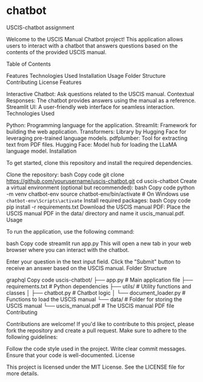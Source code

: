 # chatbot
USCIS-chatbot assignment

Welcome to the USCIS Manual Chatbot project! This application allows users to interact with a chatbot that answers questions based on the contents of the provided USCIS manual.

Table of Contents

Features
Technologies Used
Installation
Usage
Folder Structure
Contributing
License
Features

Interactive Chatbot: Ask questions related to the USCIS manual.
Contextual Responses: The chatbot provides answers using the manual as a reference.
Streamlit UI: A user-friendly web interface for seamless interaction.
Technologies Used

Python: Programming language for the application.
Streamlit: Framework for building the web application.
Transformers: Library by Hugging Face for leveraging pre-trained language models.
pdfplumber: Tool for extracting text from PDF files.
Hugging Face: Model hub for loading the LLaMA language model.
Installation

To get started, clone this repository and install the required dependencies.

Clone the repository:
bash
Copy code
git clone https://github.com/yourusername/uscis-chatbot.git
cd uscis-chatbot
Create a virtual environment (optional but recommended):
bash
Copy code
python -m venv chatbot-env
source chatbot-env/bin/activate  # On Windows use `chatbot-env\Scripts\activate`
Install required packages:
bash
Copy code
pip install -r requirements.txt
Download the USCIS manual PDF:
Place the USCIS manual PDF in the data/ directory and name it uscis_manual.pdf.
Usage

To run the application, use the following command:

bash
Copy code
streamlit run app.py
This will open a new tab in your web browser where you can interact with the chatbot.

Enter your question in the text input field.
Click the "Submit" button to receive an answer based on the USCIS manual.
Folder Structure

graphql
Copy code
uscis-chatbot/
├── app.py                # Main application file
├── requirements.txt      # Python dependencies
├── utils/                # Utility functions and classes
│   ├── chatbot.py        # Chatbot logic
│   └── document_loader.py # Functions to load the USCIS manual
└── data/                 # Folder for storing the USCIS manual
    └── uscis_manual.pdf  # The USCIS manual PDF file
Contributing

Contributions are welcome! If you'd like to contribute to this project, please fork the repository and create a pull request. Make sure to adhere to the following guidelines:

Follow the code style used in the project.
Write clear commit messages.
Ensure that your code is well-documented.
License

This project is licensed under the MIT License. See the LICENSE file for more details.






